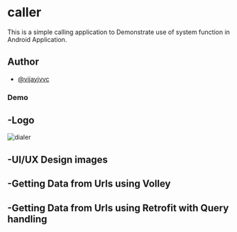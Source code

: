 # caller
 This is a simple calling application to Demonstrate use of system function in Android Application.
 
## Author
 
 - [@vijayjvvc](https://github.com/vijayjvvc) 

### Demo


 ## -Logo 
 
![dialer](https://user-images.githubusercontent.com/67819608/175864399-a752ad72-9003-4953-a581-28b44f47fba1.png)





 ## -UI/UX Design images
 
 

 ## -Getting Data from Urls using Volley
 
 



 ## -Getting Data from Urls using Retrofit with Query handling
 
